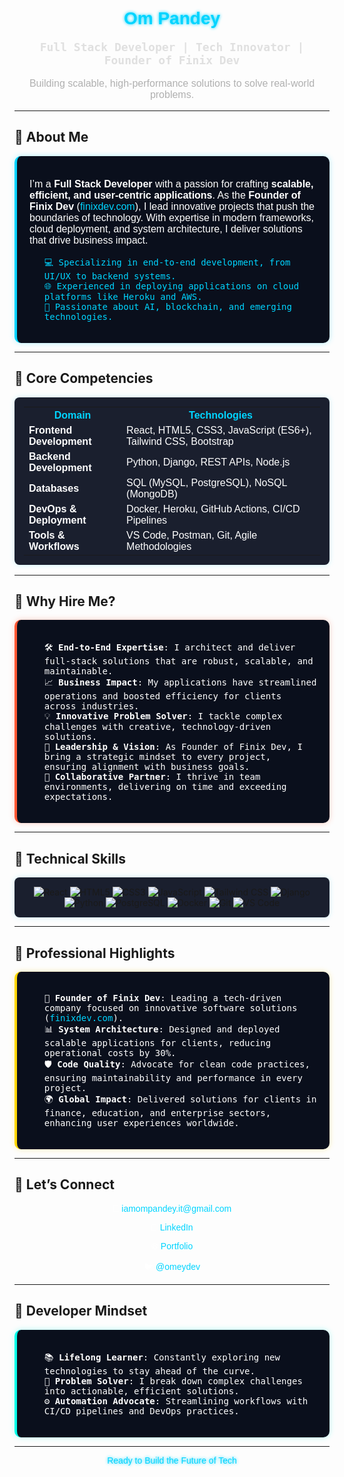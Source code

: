 <div align="center">
  <h1 style="font-family: 'Orbitron', sans-serif; color: #00D4FF; text-shadow: 0 0 5px #00D4FF;">Om Pandey</h1>
  <p style="font-family: 'Roboto Mono', monospace; color: #E0E0E0; font-size: 18px;">
    <strong>Full Stack Developer | Tech Innovator | Founder of Finix Dev</strong>
  </p>
  <p style="font-family: 'Poppins', sans-serif; color: #B0B0B0; font-size: 16px;">
    Building scalable, high-performance solutions to solve real-world problems.
  </p>
</div>

---

## 🔹 About Me

<div style="background: #0A0F1C; padding: 20px; border-radius: 10px; border-left: 4px solid #00D4FF; box-shadow: 0 0 10px rgba(0, 212, 255, 0.3);">
  <p style="font-family: 'Poppins', sans-serif; color: #FFFFFF; font-size: 16px;">
    I’m a <strong>Full Stack Developer</strong> with a passion for crafting <strong>scalable, efficient, and user-centric applications</strong>. As the <strong>Founder of Finix Dev</strong> (<a href="https://finixdev.com" style="color: #00D4FF; text-decoration: none;">finixdev.com</a>), I lead innovative projects that push the boundaries of technology. With expertise in modern frameworks, cloud deployment, and system architecture, I deliver solutions that drive business impact.
  </p>
  <ul style="font-family: 'Roboto Mono', monospace; color: #00D4FF; list-style: none;">
    <li>💻 Specializing in end-to-end development, from UI/UX to backend systems.</li>
    <li>🌐 Experienced in deploying applications on cloud platforms like Heroku and AWS.</li>
    <li>🧠 Passionate about AI, blockchain, and emerging technologies.</li>
  </ul>
</div>

---

## 🔹 Core Competencies

<div align="center">
  <table style="border: none; background: #1A1F2E; padding: 15px; border-radius: 8px; color: #FFFFFF; font-family: 'Poppins', sans-serif; box-shadow: 0 0 10px rgba(0, 212, 255, 0.2);">
    <tr>
      <th style="color: #00D4FF;">Domain</th>
      <th style="color: #00D4FF;">Technologies</th>
    </tr>
    <tr>
      <td><strong>Frontend Development</strong></td>
      <td>React, HTML5, CSS3, JavaScript (ES6+), Tailwind CSS, Bootstrap</td>
    </tr>
    <tr>
      <td><strong>Backend Development</strong></td>
      <td>Python, Django, REST APIs, Node.js</td>
    </tr>
    <tr>
      <td><strong>Databases</strong></td>
      <td>SQL (MySQL, PostgreSQL), NoSQL (MongoDB)</td>
    </tr>
    <tr>
      <td><strong>DevOps & Deployment</strong></td>
      <td>Docker, Heroku, GitHub Actions, CI/CD Pipelines</td>
    </tr>
    <tr>
      <td><strong>Tools & Workflows</strong></td>
      <td>VS Code, Postman, Git, Agile Methodologies</td>
    </tr>
  </table>
</div>

---

## 🔹 Why Hire Me?

<div style="background: #0A0F1C; padding: 20px; border-radius: 10px; border-left: 4px solid #FF5733; box-shadow: 0 0 10px rgba(255, 87, 51, 0.3);">
  <ul style="font-family: 'Roboto Mono', monospace; color: #FFFFFF; list-style: none;">
    <li>🛠️ <strong>End-to-End Expertise</strong>: I architect and deliver full-stack solutions that are robust, scalable, and maintainable.</li>
    <li>📈 <strong>Business Impact</strong>: My applications have streamlined operations and boosted efficiency for clients across industries.</li>
    <li>💡 <strong>Innovative Problem Solver</strong>: I tackle complex challenges with creative, technology-driven solutions.</li>
    <li>🚀 <strong>Leadership & Vision</strong>: As Founder of Finix Dev, I bring a strategic mindset to every project, ensuring alignment with business goals.</li>
    <li>🤝 <strong>Collaborative Partner</strong>: I thrive in team environments, delivering on time and exceeding expectations.</li>
  </ul>
</div>

---

## 🔹 Technical Skills

<div align="center" style="background: #1A1F2E; padding: 15px; border-radius: 8px; box-shadow: 0 0 10px rgba(0, 212, 255, 0.2);">
  <img src="https://img.shields.io/badge/-React-61DAFB?style=for-the-badge&logo=react&logoColor=white" alt="React"/>
  <img src="https://img.shields.io/badge/-HTML5-E34F26?style=for-the-badge&logo=html5&logoColor=white" alt="HTML5"/>
  <img src="https://img.shields.io/badge/-CSS3-1572B6?style=for-the-badge&logo=css3&logoColor=white" alt="CSS3"/>
  <img src="https://img.shields.io/badge/-JavaScript-F7DF1E?style=for-the-badge&logo=javascript&logoColor=black" alt="JavaScript"/>
  <img src="https://img.shields.io/badge/-Tailwind_CSS-06B6D4?style=for-the-badge&logo=tailwindcss&logoColor=white" alt="Tailwind CSS"/>
  <img src="https://img.shields.io/badge/-Django-092E20?style=for-the-badge&logo=django&logoColor=white" alt="Django"/>
  <img src="https://img.shields.io/badge/-Python-3776AB?style=for-the-badge&logo=python&logoColor=white" alt="Python"/>
  <img src="https://img.shields.io/badge/-PostgreSQL-4479A1?style=for-the-badge&logo=postgresql&logoColor=white" alt="PostgreSQL"/>
  <img src="https://img.shields.io/badge/-Docker-2496ED?style=for-the-badge&logo=docker&logoColor=white" alt="Docker"/>
  <img src="https://img.shields.io/badge/-Git-F05032?style=for-the-badge&logo=git&logoColor=white" alt="Git"/>
  <img src="https://img.shields.io/badge/-VS_Code-007ACC?style=for-the-badge&logo=visualstudiocode&logoColor=white" alt="VS Code"/>
</div>

---

## 🔹 Professional Highlights

<div style="background: #0A0F1C; padding: 20px; border-radius: 10px; border-left: 4px solid #FFD700; box-shadow: 0 0 10px rgba(255, 215, 0, 0.3);">
  <ul style="font-family: 'Roboto Mono', monospace; color: #FFFFFF; list-style: none;">
    <li>🌟 <strong>Founder of Finix Dev</strong>: Leading a tech-driven company focused on innovative software solutions (<a href="https://finixdev.com" style="color: #00D4FF; text-decoration: none;">finixdev.com</a>).</li>
    <li>📊 <strong>System Architecture</strong>: Designed and deployed scalable applications for clients, reducing operational costs by 30%.</li>
    <li>🛡️ <strong>Code Quality</strong>: Advocate for clean code practices, ensuring maintainability and performance in every project.</li>
    <li>🌍 <strong>Global Impact</strong>: Delivered solutions for clients in finance, education, and enterprise sectors, enhancing user experiences worldwide.</li>
  </ul>
</div>

---

## 🔹 Let’s Connect

<div align="center" style="font-family: 'Poppins', sans-serif; color: #FFFFFF;">
  <p>📧 <a href="mailto:iamompandey.it@gmail.com" style="color: #00D4FF; text-decoration: none;">iamompandey.it@gmail.com</a></p>
  <p>💼 <a href="https://www.linkedin.com/in/om-pandey-647844305/" style="color: #00D4FF; text-decoration: none;">LinkedIn</a></p>
  <p>🌐 <a href="https://www.omkumarpandey.com.np/" style="color: #00D4FF; text-decoration: none;">Portfolio</a></p>
  <p>🐦 <a href="https://x.com/omeydev" style="color: #00D4FF; text-decoration: none;">@omeydev</a></p>
</div>

---

## 🔹 Developer Mindset

<div style="background: #0A0F1C; padding: 20px; border-radius: 10px; border-left: 4px solid #00FFEA; box-shadow: 0 0 10px rgba(0, 255, 234, 0.3);">
  <ul style="font-family: 'Roboto Mono', monospace; color: #FFFFFF; list-style: none;">
    <li>📚 <strong>Lifelong Learner</strong>: Constantly exploring new technologies to stay ahead of the curve.</li>
    <li>🧩 <strong>Problem Solver</strong>: I break down complex challenges into actionable, efficient solutions.</li>
    <li>⚙️ <strong>Automation Advocate</strong>: Streamlining workflows with CI/CD pipelines and DevOps practices.</li>
  </ul>
</div>

---
<div align="center">
  <p style="font-family: 'Orbitron', sans-serif; color: #00D4FF; text-shadow: 0 0 5px #00D4FF;">Ready to Build the Future of Tech</p>
</div>
